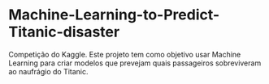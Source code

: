 # Machine-Learning-to-Predict-Titanic-disaster
Competição do Kaggle. Este projeto tem como objetivo usar Machine Learning para criar modelos que prevejam quais passageiros sobreviveram ao naufrágio do Titanic.
